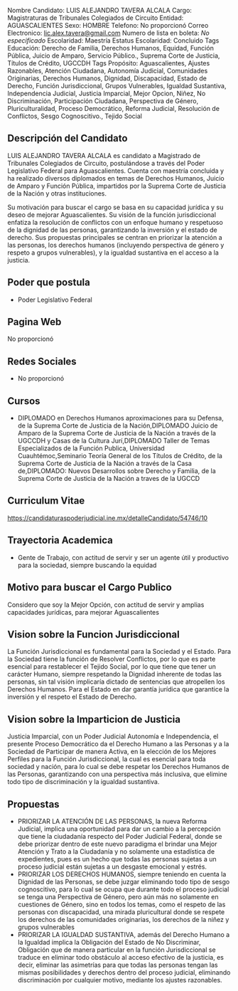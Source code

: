 Nombre Candidato: LUIS ALEJANDRO TAVERA ALCALA
Cargo: Magistraturas de Tribunales Colegiados de Circuito
Entidad: AGUASCALIENTES
Sexo: HOMBRE
Telefono: No proporcionó
Correo Electronico: lic.alex.tavera@gmail.com
Numero de lista en boleta: *No especificado*
Escolaridad: Maestría
Estatus Escolaridad: Concluido
Tags Educación: Derecho de Familia, Derechos Humanos, Equidad, Función Pública, Juicio de Amparo, Servicio Público., Suprema Corte de Justicia, Títulos de Crédito, UGCCDH
Tags Propósito: Aguascalientes, Ajustes Razonables, Atención Ciudadana, Autonomía Judicial, Comunidades Originarias, Derechos Humanos, Dignidad, Discapacidad, Estado de Derecho, Función Jurisdiccional, Grupos Vulnerables, Igualdad Sustantiva, Independencia Judicial, Justicia Imparcial, Mejor Opcion, Niñez, No Discriminación, Participación Ciudadana, Perspectiva de Género, Pluriculturalidad, Proceso Democrático, Reforma Judicial, Resolución de Conflictos, Sesgo Cognoscitivo., Tejido Social


## Descripción del Candidato 

LUIS ALEJANDRO TAVERA ALCALA es candidato a Magistrado de Tribunales Colegiados de Circuito, postulándose a través del Poder Legislativo Federal para Aguascalientes. Cuenta con maestría concluida y ha realizado diversos diplomados en temas de Derechos Humanos, Juicio de Amparo y Función Pública, impartidos por la Suprema Corte de Justicia de la Nación y otras instituciones.

Su motivación para buscar el cargo se basa en su capacidad jurídica y su deseo de mejorar Aguascalientes. Su visión de la función jurisdiccional enfatiza la resolución de conflictos con un enfoque humano y respetuoso de la dignidad de las personas, garantizando la inversión y el estado de derecho.  Sus propuestas principales se centran en priorizar la atención a las personas, los derechos humanos (incluyendo perspectiva de género y respeto a grupos vulnerables), y la igualdad sustantiva en el acceso a la justicia.


## Poder que postula

- Poder Legislativo Federal


## Pagina Web

No proporcionó


## Redes Sociales

- No proporcionó


## Cursos

- DIPLOMADO en Derechos Humanos aproximaciones para su Defensa, de la Suprema Corte de Justicia de la Nación,DIPLOMADO Juicio de Amparo de la Suprema Corte de Justicia de la Nación a través de la UGCCDH y Casas de la Cultura Jurí,DIPLOMADO Taller de Temas Especializados de la Función Publica, Universidad Cuauhtémoc,Seminario Teoría General de los Títulos de Crédito, de la Suprema Corte de Justicia de la Nación a través de la Casa de,DIPLOMADO: Nuevos Desarrollos sobre Derecho y Familia, de la Suprema Corte de Justicia de la Nación a traves de la UGCCD


## Curriculum Vitae

https://candidaturaspoderjudicial.ine.mx/detalleCandidato/54746/10


## Trayectoria Academica

- Gente de Trabajo, con actitud de servir y ser un agente útil y productivo para la sociedad, siempre buscando la equidad


## Motivo para buscar el Cargo Publico

Considero que soy la Mejor Opción, con actitud de servir y amplias capacidades jurídicas, para mejorar Aguascalientes


## Vision sobre la Funcion Jurisdiccional

La Función Jurisdiccional es fundamental para la Sociedad y el Estado. Para la Sociedad tiene la función de Resolver Conflictos, por lo que es parte esencial para restablecer el Tejido Social, por lo que tiene que tener un carácter Humano, siempre respetando la Dignidad inherente de todas las personas, sin tal visión implicaría dictado de sentencias que atropellen los Derechos Humanos. Para el Estado en dar garantía jurídica que garantice la inversión y el respeto el Estado de Derecho.


## Vision sobre la Imparticion de Justicia

Justicia Imparcial, con un Poder Judicial Autonomía e Independencia, el presente Proceso Democrático da el Derecho Humano a las Personas y a la Sociedad de Participar de manera Activa, en la elección de los Mejores Perfiles para la Función Jurisdiccional, la cual es esencial para toda sociedad y nación, para lo cual se debe respetar los Derechos Humanos de las Personas, garantizando con una perspectiva más inclusiva, que elimine todo tipo de discriminación y la igualdad sustantiva.


## Propuestas

- PRIORIZAR LA ATENCIÓN DE LAS PERSONAS, la nueva Reforma Judicial, implica una oportunidad para dar un cambio a la percepción que tiene la ciudadanía respecto del Poder Judicial Federal, donde se debe priorizar dentro de este nuevo paradigma el brindar una Mejor Atención y Trato a la Ciudadanía y no solamente una estadística de expedientes, pues es un hecho que todas las personas sujetas a un proceso judicial están sujetas a un desgaste emocional y estrés.
- PRIORIZAR LOS DERECHOS HUMANOS, siempre teniendo en cuenta la Dignidad de las Personas, se debe juzgar eliminando todo tipo de sesgo cognoscitivo, para lo cual se ocupa que durante todo el proceso judicial se tenga una Perspectiva de Género, pero aún más no solamente en cuestiones de Género, sino en todos los temas, como el respeto de las personas con discapacidad, una mirada pluricultural donde se respete los derechos de las comunidades originarias, los derechos de la niñez y grupos vulnerables
- PRIORIZAR LA IGUALDAD SUSTANTIVA, además del Derecho Humano a la Igualdad implica la Obligación del Estado de No Discriminar, Obligación que de manera particular en la función Jurisdiccional se traduce en eliminar todo obstáculo al acceso efectivo de la justicia, es decir, eliminar las asimetrías para que todas las personas tengan las mismas posibilidades y derechos dentro del proceso judicial, eliminando discriminación por cualquier motivo, mediante los ajustes razonables.

